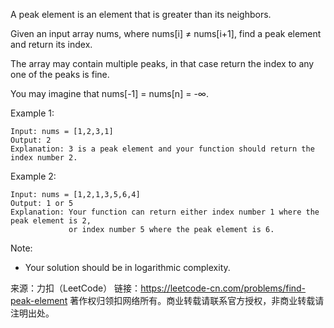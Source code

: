 A peak element is an element that is greater than its neighbors.

Given an input array nums, where nums[i] ≠ nums[i+1], find a peak element and return its index.

The array may contain multiple peaks, in that case return the index to any one of the peaks is fine.

You may imagine that nums[-1] = nums[n] = -∞.

Example 1:

    Input: nums = [1,2,3,1]
    Output: 2
    Explanation: 3 is a peak element and your function should return the index number 2.
Example 2:

    Input: nums = [1,2,1,3,5,6,4]
    Output: 1 or 5 
    Explanation: Your function can return either index number 1 where the peak element is 2, 
                 or index number 5 where the peak element is 6.
Note:

* Your solution should be in logarithmic complexity.



来源：力扣（LeetCode）
链接：https://leetcode-cn.com/problems/find-peak-element
著作权归领扣网络所有。商业转载请联系官方授权，非商业转载请注明出处。

